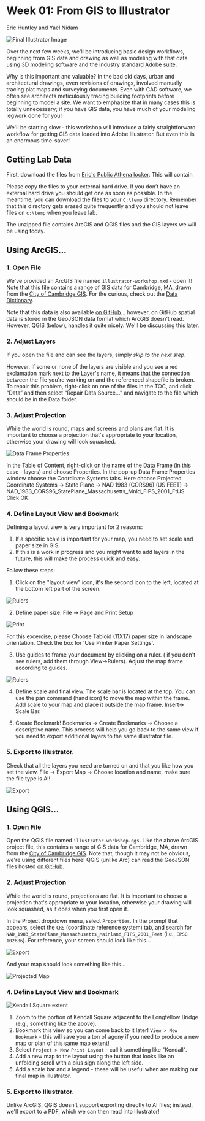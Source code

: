 # Week 01: From GIS to Illustrator

Eric Huntley and Yael Nidam

![Final Illustrator Image](./images/illustrator_final.png)

Over the next few weeks, we'll be introducing basic design workflows, beginning from GIS data and drawing as well as modeling with that data using 3D modeling software and the industry standard Adobe suite.

Why is this important and valuable? In the bad old days, urban and architectural drawings, even revisions of drawings, involved manually tracing plat maps and surveying documents. Even with CAD software, we often see architects meticulously tracing building footprints before beginning to model a site. We want to emphasize that in many cases this is totally unnecessary; if you have GIS data, you have much of your modeling legwork done for you!

We'll be starting slow - this workshop will introduce a fairly straightforward workflow for getting GIS data loaded into Adobe Illustrator. But even this is an enormous time-saver!

## Getting Lab Data

First, download the files from [Eric's Public Athena locker](https://mit.edu/ehuntley/Public/illustrator-workshop.zip). This will contain

Please copy the files to your external hard drive. If you don’t have an external hard drive you should get one as soon as possible. In the meantime, you can download the files to your `C:\temp` directory. Remember that this directory gets erased quite frequently and you should not leave files on `c:\temp` when you leave lab.

The unzipped file contains ArcGIS and QGIS files and the GIS layers we will be using today.

## Using ArcGIS...

### 1. Open File

We've provided an ArcGIS file named `illustrator-workshop.mxd` - open it! Note that this file contains a range of GIS data for Cambridge, MA, drawn from the [City of Cambridge GIS](https://www.cambridgema.gov/GIS/~/link.aspx?_id=F892749D57E84BADAA2BB581E03B7E8D&_z=z). For the curious, check out the [Data Dictionary](https://www.cambridgema.gov/GIS/gisdatadictionary/Basemap).

Note that this data is also available [on GitHub](https://github.com/cambridgegis/cambridgegis_data)... however, on GitHub spatial data is stored in the GeoJSON data format which ArcGIS doesn't read. However, QGIS (below), handles it quite nicely. We'll be discussing this later.

### 2. Adjust Layers

If you open the file and can see the layers, simply _skip to the next step_.

However, if some or none of the layers are visible and you see a red exclamation mark next to the Layer's name, it means that the connection between the file you're working on and the referenced shapefile is broken. To repair this problem, right-click on one of the files in the TOC, and click “Data” and then select “Repair Data Source…” and navigate to the file which should be in the Data folder.

### 3. Adjust Projection

While the world is round, maps and screens and plans are flat. It is important to choose a projection that's appropriate to your location, otherwise your drawing will look squashed.

![Data Frame Properties](./images/projection.JPG)

In the Table of Content, right-click on the name of the Data Frame (in this case - layers) and choose Properties.
In the pop-up Data Frame Properties window choose the Coordinate Systems tabs. Here choose Projected Coordinate Systems -> State Plane -> NAD 1983 (CORS96) (US FEET) -> NAD_1983_CORS96_StatePlane_Massachusetts_Mnld_FIPS_2001_FtUS. Click OK.

### 4. Define Layout View and Bookmark

Defining a layout view is very important for 2 reasons:

1. If a specific scale is important for your map, you need to set scale and paper size in GIS.
2. If this is a work in progress and you might want to add layers in the future, this will make the process quick and easy.

Follow these steps:

1. Click on the "layout view" icon, it's the second icon to the left, located at the bottom left part of the screen.

![Rulers](./images/viewport.JPG)

2. Define paper size:
File -> Page and Print Setup

![Print](./images/print.JPG)

For this excercise, please Choose Tabloid (11X17) paper size in landscape orientation. Check the box for 'Use Printer Paper Settings'.

3. Use guides to frame your document by clicking on a ruler. ( if you don't see rulers, add them through View->Rulers). Adjust the map frame according to guides.

![Rulers](./images/rulers.JPG)

4. Define scale and final view. The scale bar is located at the top. You can use the pan command (hand icon) to move the map within the frame. Add scale to your map and place it outside the map frame. Insert-> Scale Bar.

5. Create Bookmark!
Bookmarks -> Create Bookmarks -> Choose a descriptive name.
This process will help you go back to the same view if you need to export additional layers to the same illustrator file.

### 5. Export to Illustrator.
Check that all the layers you need are turned on and that you like how you set the view.
File -> Export Map -> Choose location and name, make sure the file type is AI!

![Export](./images/exportai.JPG)

## Using QGIS...

### 1. Open File

Open the QGIS file named `illustrator-workshop.qgs`. Like the above ArcGIS project file, this contains a range of GIS data for Cambridge, MA, drawn from the [City of Cambridge GIS](https://www.cambridgema.gov/GIS/~/link.aspx?_id=F892749D57E84BADAA2BB581E03B7E8D&_z=z). Note that, though it may not be obvious, we're using different files here! QGIS (unlike Arc) can read the GeoJSON files hosted [on GitHub](https://github.com/cambridgegis/cambridgegis_data).

### 2. Adjust Projection

While the world is round, projections are flat. It is important to choose a projection that's appropriate to your location, otherwise your drawing will look squashed, as it does when you first open it.

In the Project dropdown menu, select `Properties`. In the prompt that appears, select the `CRS` (coordinate reference system) tab, and search for `NAD_1983_StatePlane_Massachusetts_Mainland_FIPS_2001_Feet` (i.e., `EPSG 102686`). For reference, your screen should look like this...

![Export](./images/qgis_CRS.png)

And your map should look something like this...

![Projected Map](./images/qgis_projected.png)

### 4. Define Layout View and Bookmark

![Kendall Square extent](./images/kendall_extent.png)

1. Zoom to the portion of Kendall Square adjacent to the Longfellow Bridge (e.g., something like the above).
2. Bookmark this view so you can come back to it later! `View > New Bookmark` - this will save you a ton of agony if you need to produce a new map or plan of this same map extent!
3. Select `Project > New Print Layout` - call it something like "Kendall".
4. Add a new map to the layout using the button that looks like an unfolding scroll with a plus sign along the left side.
5. Add a scale bar and a legend - these will be useful when are making our final map in Illustrator.

### 5. Export to Illustrator.

Unlike ArcGIS, QGIS doesn't support exporting directly to AI files; instead, we'll export to a PDF, which we can then read into Illustrator!
